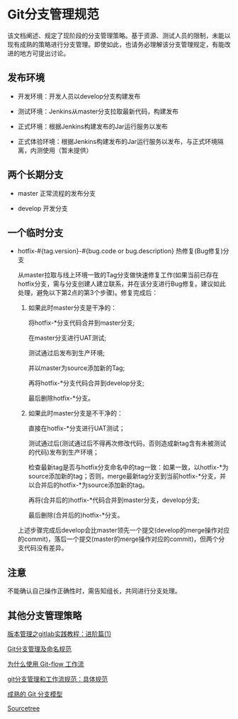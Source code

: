 # Git分支管理规范

该文档阐述、规定了现阶段的分支管理策略。基于资源、测试人员的限制，未能以现有成熟的策略进行分支管理。即使如此，也请务必理解该分支管理规定，有能改进的地方可提出讨论。

## 发布环境

- 开发环境：开发人员以develop分支构建发布

- 测试环境：Jenkins从master分支拉取最新代码，构建发布

- 正式环境：根据Jenkins构建发布的Jar运行服务以发布

- 正式体验环境：根据Jenkins构建发布的Jar运行服务以发布，与正式环境隔离，内测使用（暂未提供）

## 两个长期分支

- master 正常流程的发布分支

- develop 开发分支

## 一个临时分支

- hotfix-#{tag.version}-#{bug.code or bug.description} 热修复(Bug修复)分支

    从master拉取与线上环境一致的Tag分支做快速修复工作(如果当前已存在hotfix分支，需与分支创建人建立联系，并在该分支进行Bug修复。建议如此处理，避免以下第2点的第3个步骤)。修复完成后：

    1. 如果此时master分支是干净的：

        将hotfix-*分支代码合并到master分支;

        在master分支进行UAT测试;

        测试通过后发布到生产环境;

        并以master为source添加新的Tag;

        再将hotfix-*分支代码合并到develop分支;

        最后删除hotfix-*分支。

    2. 如果此时master分支是不干净的：

        直接在hotfix-*分支进行UAT测试；

        测试通过后(测试通过后不得再次修改代码，否则造成新tag含有未被测试的代码)发布到生产环境；

        检查最新tag是否与hotfix分支命名中的tag一致：如果一致，以hotfix-*为source添加新的tag；否则，merge最新tag分支到当前hotfix-*分支，并以合并后的hotfix-*为source添加新的tag。

        再将(合并后的)hotfix-*代码合并到master分支，develop分支;

        最后删除(合并后的)hotfix-*分支。
        
    上述步骤完成后develop会比master领先一个提交(develop的merge操作对应的commit)，落后一个提交(master的merge操作对应的commit)，但两个分支代码没有差异。

## 注意

不能确认自己操作正确性时，需告知组长，共同进行分支处理。

## 其他分支管理策略

[版本管理之gitlab实践教程：进阶篇(1)](https://blog.csdn.net/liumiaocn/article/details/79256312)

[Git分支管理及命名规范](https://blog.csdn.net/fifteen718/article/details/80347550)

[为什么使用 Git-flow 工作流](https://blog.csdn.net/aaaaaaliang/article/details/79451598)

[git分支管理和工作流规范：具体规范](https://juejin.im/post/5aa7e8a6f265da239f070d82)

[成熟的 Git 分支模型](https://juejin.im/post/5c1a4d1df265da6170071422)

[Sourcetree](https://www.sourcetreeapp.com/)

    